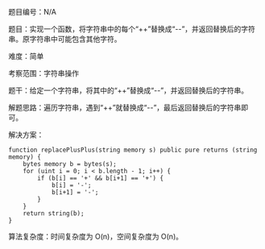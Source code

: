 题目编号：N/A

题目：实现一个函数，将字符串中的每个“++”替换成“--”，并返回替换后的字符串。原字符串中可能包含其他字符。

难度：简单

考察范围：字符串操作

题干：给定一个字符串，将其中的“++”替换成“--”，并返回替换后的字符串。

解题思路：遍历字符串，遇到“++”就替换成“--”，最后返回替换后的字符串即可。

解决方案：

```solidity
function replacePlusPlus(string memory s) public pure returns (string memory) {
    bytes memory b = bytes(s);
    for (uint i = 0; i < b.length - 1; i++) {
        if (b[i] == '+' && b[i+1] == '+') {
            b[i] = '-';
            b[i+1] = '-';
        }
    }
    return string(b);
}
```

算法复杂度：时间复杂度为 O(n)，空间复杂度为 O(n)。